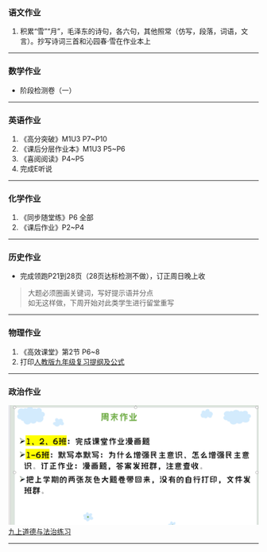 ### 语文作业
1. 积累“雪”“月”，毛泽东的诗句，各六句，其他照常（仿写，段落，词语，文言）。抄写诗词三首和沁园春·雪在作业本上
---

### 数学作业
* 阶段检测卷（一）
---

### 英语作业
1. 《高分突破》M1U3 P7~P10
2. 《课后分层作业本》M1U3 P5~P6
3. 《喜阅阅读》P4~P5
4. 完成E听说
---

### 化学作业
1. 《同步随堂练》P6 全部
2. 《课后作业》P2~P4
---

### 历史作业
* 完成领跑P21到28页（28页达标检测不做），订正周日晚上收
> 大题必须圈画关键词，写好提示语并分点  
> 如无这样做，下周开始对此类学生进行留堂重写
---

### 物理作业
1. 《高效课堂》第2节 P6~8
2. 打印[人教版九年级复习提纲及公式](https://lz.qaiu.top/d/lz/iXGJV35h076j@86tf)

---

### 政治作业
![hw](../hw_G9S1/_image/1p.png)  
[九上道德与法治练习](https://lz.qaiu.top/d/lz/iImdj35g9l7c@9vt2)

---
